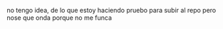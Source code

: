 no tengo idea, de lo que estoy haciendo
pruebo para subir al repo pero nose que onda porque no me funca